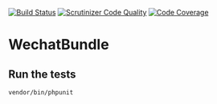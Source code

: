 [![Build Status](https://travis-ci.org/jean553/WechatBundle.svg?branch=master)](https://travis-ci.org/jean553/WechatBundle)
[![Scrutinizer Code Quality](https://scrutinizer-ci.com/g/jean553/WechatBundle/badges/quality-score.png?b=master)](https://scrutinizer-ci.com/g/jean553/WechatBundle/?branch=master)
[![Code Coverage](https://scrutinizer-ci.com/g/jean553/WechatBundle/badges/coverage.png?b=master)](https://scrutinizer-ci.com/g/jean553/WechatBundle/?branch=master)

# WechatBundle

## Run the tests
```
vendor/bin/phpunit
```
